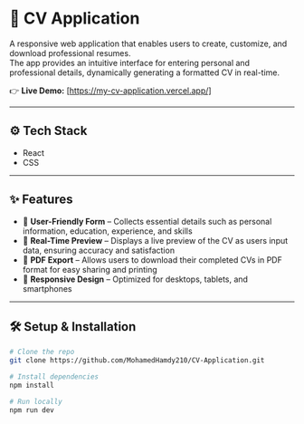 # 📄 CV Application

A responsive web application that enables users to create, customize, and download professional resumes.  
The app provides an intuitive interface for entering personal and professional details, dynamically generating a formatted CV in real-time.

👉 **Live Demo:** [https://my-cv-application.vercel.app/]

---

## ⚙️ Tech Stack
- React  
- CSS  

---

## ✨ Features
- 📝 **User-Friendly Form** – Collects essential details such as personal information, education, experience, and skills  
- 👀 **Real-Time Preview** – Displays a live preview of the CV as users input data, ensuring accuracy and satisfaction  
- 📄 **PDF Export** – Allows users to download their completed CVs in PDF format for easy sharing and printing  
- 📱 **Responsive Design** – Optimized for desktops, tablets, and smartphones  

---

## 🛠️ Setup & Installation
```bash
# Clone the repo
git clone https://github.com/MohamedHamdy210/CV-Application.git

# Install dependencies
npm install

# Run locally
npm run dev
